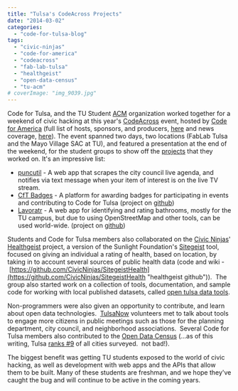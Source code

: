 ```yaml
---
title: "Tulsa's CodeAcross Projects"
date: "2014-03-02"
categories: 
  - "code-for-tulsa-blog"
tags: 
  - "civic-ninjas"
  - "code-for-america"
  - "codeacross"
  - "fab-lab-tulsa"
  - "healthgeist"
  - "open-data-census"
  - "tu-acm"
# coverImage: "img_9039.jpg"
---
```


Code for Tulsa, and the TU Student [ACM](http://orgs.utulsa.edu/acm/ "Student Chapter of the Association for Computing Machinery") organization worked together for a weekend of civic hacking at this year's [CodeAcross](http://codefortulsa.org/2014/02/19/code-across-2014-beyond-transparency/ "Code Across 2014: Beyond Transparency") event, hosted by [Code for America](http://codeforamerica.org/ "Code for America") (full list of hosts, sponsors, and producers, [here](http://codefortulsa.org/2014/02/19/code-across-2014-beyond-transparency/ "Code Across 2014: Beyond Transparency") and news coverage, [here](http://www.tulsaworld.com/homepagelatest/saturday-hackathon-encourages-programmers-to-devise-apps-for-tulsa/article_4b570e1c-9c11-11e3-9634-0017a43b2370.html)). The event spanned two days, two locations (FabLab Tulsa and the Mayo Village SAC at TU), and featured a presentation at the end of the weekend, for the student groups to show off the [projects](http://www.kjrh.com/news/local-news/tulsa-computer-experts-creating-new-civic-innovations-using-tulsas-open-government-data) that they worked on. It's an impressive list:

- [puncutil](https://github.com/codefortulsa/punctuil "punctuil") - A web app that scrapes the city council live agenda, and notifies via text message when your item of interest is on the live TV stream.
- [CfT Badges](http://badges.codefortulsa.org "badges.codefortulsa.org") - A platform for awarding badges for participating in events and contributing to Code for Tulsa (project on [github](https://github.com/codefortulsa/badges))
- [Lavoratr](http://buttsdisease.webatu.com "lavoratr") - A web app for identifying and rating bathrooms, mostly for the TU campus, but due to using OpenStreetMap and other tools, can be used world-wide. (project on [github](https://github.com/Tablesalt/Lavoratr))

Students and Code for Tulsa members also collaborated on the [Civic Ninjas](http://civicninjas.org/ "Civic Ninjas")' [Healthgeist](http://206.214.166.144 "Healthgeist") project, a version of the Sunlight Foundation's [Sitegeist](http://sitegeist.sunlightfoundation.com/ "sitegeist") tool, focused on giving an individual a rating of health, based on location, by taking in to account several sources of public health data (code and wiki -  [https://github.com/CivicNinjas/SitegeistHealth](https://github.com/CivicNinjas/SitegeistHealth "healthgeist github")).  The group also started work on a collection of tools, documentation, and sample code for working with local published datasets, called [open tulsa data tools](https://github.com/codefortulsa/OpenTulsaDataTools "Open Tulsa Data Tools").

Non-programmers were also given an opportunity to contribute, and learn about open data technologies.  [TulsaNow](http://tulsanow.org "tulsanow") volunteers met to talk about tools to engage more citizens in public meetings such as those for the planning department, city council, and neighborhood associations.  Several Code for Tulsa members also contributed to the [Open Data Census](http://us-city.census.okfn.org/place/tulsa "tulsa open data census") (...as of this writing, Tulsa [ranks #9](http://us-city.census.okfn.org/ "open data census") of all cities surveyed.  not bad!).

The biggest benefit was getting TU students exposed to the world of civic hacking, as well as development with web apps and the APIs that allow them to be built. Many of these students are freshman, and we hope they've caught the bug and will continue to be active in the coming years.

<!-- [![Code for Tulsa + TU ACM](./images/img_9039.jpg)] -->
